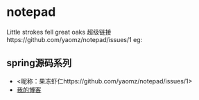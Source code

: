 # notepad
Little strokes fell great oaks
超级链接https://github.com/yaomz/notepad/issues/1
eg:
## spring源码系列
* <昵称：果冻虾仁https://github.com/yaomz/notepad/issues/1>
* [我的博客](https://github.com/yaomz/notepad/issues/1)

